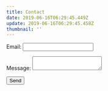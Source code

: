 ```yaml
---
title: Contact
date: 2019-06-16T06:29:45.449Z
update: 2019-06-16T06:29:45.458Z
thumbnail: ''
---
```

<form action="/confirm" name="contact" method="POST" data-netlify="true">

  <p>
    <label>Email: <input type="text" name="email" /></label>
  </p>
  <p>
    <label>Message: <textarea name="message"></textarea></label>
  </p>
  <p>
    <button type="submit">Send</button>
  </p>
</form>
